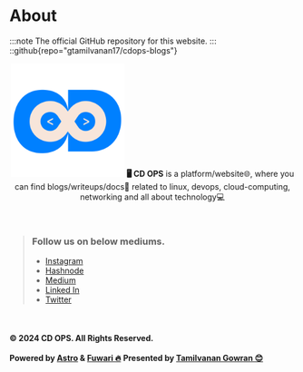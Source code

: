 # About
<!-- This is the demo site for [Fuwari](https://github.com/saicaca/fuwari). -->
:::note
The official GitHub repository for this website.
:::
::github{repo="gtamilvanan17/cdops-blogs"}

<p align="center">
  <img src="https://raw.githubusercontent.com/gtamilvanan17/cdops-blogs/refs/heads/master/src/assets/images/home.png" alt="cdops-logo" width="200px" height="200px"/>
  <a class="link text-[var(--primary)] font-medium" target="_blank" ><b>🖥️ CD OPS</a></b> is a platform/website🌐, where you can find blogs/writeups/docs📝 related to linux, devops, cloud-computing, networking and all about technology💻
  <br>
</p>

<br>

> ### Follow us on below mediums.
> - [Instagram](https://instagram.com/cdops_official)
> - [Hashnode](https://cdops1official.hashnode.dev/)
> - [Medium](https://cdops1official.medium.com/)
> - [Linked In](https://linkedin.com/in/gtamilvanan17)
> - [Twitter](https://x.com/GTamilvananOff)

<br>

#### © 2024 CD OPS. All Rights Reserved.
**Powered by <a class="link text-[var(--primary)] font-medium" target="_blank" href="https://astro.build">Astro</a> & <a class="link text-[var(--primary)] font-medium" target="_blank" href="https://github.com/saicaca/fuwari">Fuwari 🔥</a>**
**Presented by <a class="link text-[var(--primary)] font-medium" target="_blank" href="https://gtamilvanan17.github.io/portfolio">Tamilvanan Gowran 😊</a>**